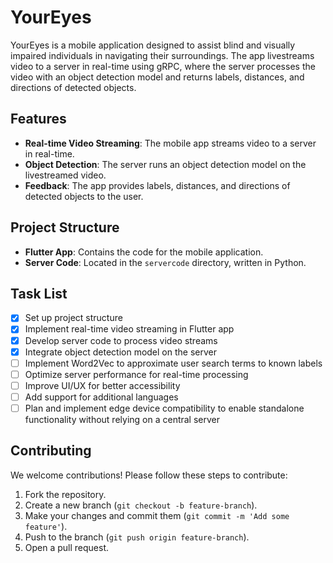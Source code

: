 # YourEyes

YourEyes is a mobile application designed to assist blind and visually impaired individuals in navigating their surroundings. The app livestreams video to a server in real-time using gRPC, where the server processes the video with an object detection model and returns labels, distances, and directions of detected objects.

## Features

- **Real-time Video Streaming**: The mobile app streams video to a server in real-time.
- **Object Detection**: The server runs an object detection model on the livestreamed video.
- **Feedback**: The app provides labels, distances, and directions of detected objects to the user.

## Project Structure

- **Flutter App**: Contains the code for the mobile application.
- **Server Code**: Located in the `servercode` directory, written in Python.

## Task List

- [x] Set up project structure
- [x] Implement real-time video streaming in Flutter app
- [x] Develop server code to process video streams
- [x] Integrate object detection model on the server
- [ ] Implement Word2Vec to approximate user search terms to known labels
- [ ] Optimize server performance for real-time processing
- [ ] Improve UI/UX for better accessibility
- [ ] Add support for additional languages
- [ ] Plan and implement edge device compatibility to enable standalone functionality without relying on a central server

## Contributing

We welcome contributions! Please follow these steps to contribute:

1. Fork the repository.
2. Create a new branch (`git checkout -b feature-branch`).
3. Make your changes and commit them (`git commit -m 'Add some feature'`).
4. Push to the branch (`git push origin feature-branch`).
5. Open a pull request.

